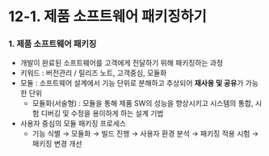 # 12-1. 제품 소프트웨어 패키징하기

### 1. 제품 소프트웨어 패키징

- 개발이 완료된 소프트웨어를 고객에게 전달하기 위해 패키징하는 과정
- 키워드 : 버전관리 / 릴리즈 노트, 고객중심, 모듈화
- 모듈 : 소프트웨어 설계에서 기능 단위로 분해하고 추상되어 **재사용 및 공유**가 가능한 단위
    - 모듈화(서술형) : 모듈을 통해 제품 SW의 성능을 향상시키고 시스템의 통합, 시험 디버깅 및 수정을 용이하게 하는 설계 기법
- 사용자 중심의 모듈 패키징 프로세스
    - 기능 식별 → 모듈화 → 빌드 진행 → 사용자 환경 분석 → 패키징 적용 시험 → 패키징 변경 개선